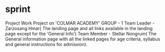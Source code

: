 # sprint
Project Work Project on 'COLMAR ACADEMY' GROUP - 1 Team Leader - Zarzosang Hmar( The landing page and all links available in the landing page except for the 'General Info') Team Member - Stellar Nongrum( The General information page with all the linked pages for age criteria, syllabus and general instructions for admission).

